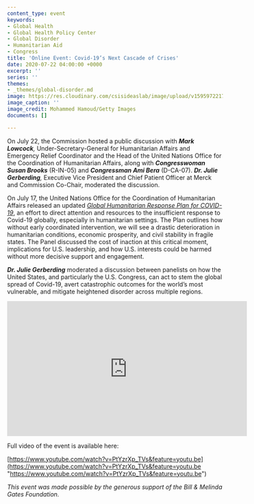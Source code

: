 ```yaml
---
content_type: event
keywords:
- Global Health
- Global Health Policy Center
- Global Disorder
- Humanitarian Aid
- Congress
title: 'Online Event: Covid-19’s Next Cascade of Crises'
date: 2020-07-22 04:00:00 +0000
excerpt: ''
series: ''
themes:
- _themes/global-disorder.md
image: https://res.cloudinary.com/csisideaslab/image/upload/v1595972217/health-commission/OCHA_Event_Banner_Image_pwon8s.jpg
image_caption: ''
image_credit: Mohammed Hamoud/Getty Images
documents: []

---
```

On July 22, the Commission hosted a public discussion with **_Mark Lowcock_**_,_ Under-Secretary-General for Humanitarian Affairs and Emergency Relief Coordinator and the Head of the United Nations Office for the Coordination of Humanitarian Affairs, along with **_Congresswoman Susan Brooks_** (R-IN-05) and **_Congressman Ami Bera_** (D-CA-07). **_Dr. Julie Gerberding_**_,_ Executive Vice President and Chief Patient Officer at Merck and Commission Co-Chair, moderated the discussion.

On July 17, the United Nations Office for the Coordination of Humanitarian Affairs released an updated [_Global Humanitarian Response Plan for COVID-19_](https://www.unocha.org/sites/unocha/files/GHRP-COVID19_July_update.pdf), an effort to direct attention and resources to the insufficient response to Covid-19 globally, especially in humanitarian settings. The Plan outlines how without early coordinated intervention, we will see a drastic deterioration in humanitarian conditions, economic prosperity, and civil stability in fragile states. The Panel discussed the cost of inaction at this critical moment, implications for U.S. leadership, and how U.S. interests could be harmed without more decisive support and engagement.

**_Dr. Julie Gerberding_** moderated a discussion between panelists on how the United States, and particularly the U.S. Congress, can act to stem the global spread of Covid-19, avert catastrophic outcomes for the world’s most vulnerable, and mitigate heightened disorder across multiple regions.

<div class="video-wrapper post-feature-video"><iframe width="560" height="315" src="https://www.youtube.com/embed/PtYzrXp_TVs" frameborder="0" allow="accelerometer; autoplay; encrypted-media; gyroscope; picture-in-picture" allowfullscreen></iframe></div>

Full video of the event is available here:

[https://www.youtube.com/watch?v=PtYzrXp_TVs&feature=youtu.be](https://www.youtube.com/watch?v=PtYzrXp_TVs&feature=youtu.be "https://www.youtube.com/watch?v=PtYzrXp_TVs&feature=youtu.be")

_This event was made possible by the generous support of the Bill & Melinda Gates Foundation._